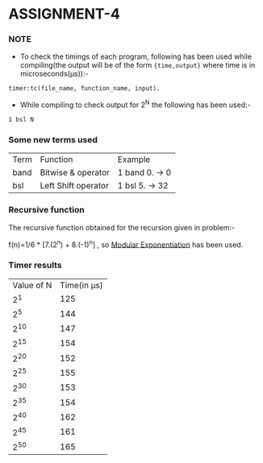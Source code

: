 # ASSIGNMENT-4

### NOTE

- To check the timings of each program, following has been used while compiling(the output will be of the form ```{time,output}``` where time is in microseconds(μs)):-
```
timer:tc(file_name, function_name, input).
```
- While compiling to check output for 2<sup>N</sup> the following has been used:-
```
1 bsl N
```

### Some new terms used
<table>
  <tr>
    <td>Term</td>
    <td>Function</td>
    <td>Example</td>
  </tr>
  <tr> 
    <td>band</td>
    <td>Bitwise & operator</td>
    <td>1 band 0. -> 0</td>
  </tr>
  <tr> 
    <td>bsl</td>
    <td>Left Shift operator</td>
    <td>1 bsl 5. -> 32</td>
  </tr>
</table>

### Recursive function

The recursive function obtained for the recursion given in problem:-

f(n)=1/6 * [7.(2<sup>n</sup>) + 8.(-1)<sup>n</sup>]  , so [Modular Exponentiation](http://www.geeksforgeeks.org/modular-exponentiation-power-in-modular-arithmetic/) has been used.

### Timer results

<table>
  <tr>
    <td>Value of N</td>
    <td>Time(in μs)</td>
  </tr>
  <tr> 
    <td>2<sup>1</sup></td>
    <td>125</td>
  </tr>
  <tr> 
    <td>2<sup>5</sup></td>
    <td>144</td>
  </tr>
  <tr> 
    <td>2<sup>10</sup></td>
    <td>147</td>
  </tr>
  <tr> 
    <td>2<sup>15</sup></td>
    <td>154</td>
  </tr>
  <tr> 
    <td>2<sup>20</sup></td>
    <td>152</td>
  </tr>
  <tr> 
    <td>2<sup>25</sup></td>
    <td>155</td>
  </tr>
  <tr> 
    <td>2<sup>30</sup></td>
    <td>153</td>
  </tr>
  <tr> 
    <td>2<sup>35</sup></td>
    <td>154</td>
  </tr>
  <tr> 
    <td>2<sup>40</sup></td>
    <td>162</td>
  </tr>
  <tr> 
    <td>2<sup>45</sup></td>
    <td>161</td>
  </tr>
  <tr> 
    <td>2<sup>50</sup></td>
    <td>165</td>
  </tr>
</table>

